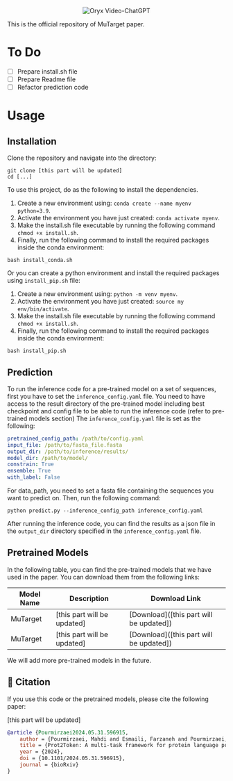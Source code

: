 <p align="center">
    <img src="https://i.imgur.com/waxVImv.png" alt="Oryx Video-ChatGPT">
</p>

This is the official repository of MuTarget paper.

# To Do

- [ ] Prepare install.sh file
- [ ] Prepare Readme file
- [ ] Refactor prediction code

# Usage

## Installation

Clone the repository and navigate into the directory:

```
git clone [this part will be updated] 
cd [...]
```

To use this project, do as the following to install the dependencies.

1. Create a new environment using: `conda create --name myenv python=3.9`.
2. Activate the environment you have just created: `conda activate myenv`.
3. Make the install.sh file executable by running the following command `chmod +x install.sh`.
4. Finally, run the following command to install the required packages inside the conda environment:

```commandline
bash install_conda.sh
```

Or you can create a python environment and install the required packages using `install_pip.sh` file:
1. Create a new environment using: `python -m venv myenv`.
2. Activate the environment you have just created: `source my env/bin/activate`.
3. Make the install.sh file executable by running the following command `chmod +x install.sh`.
4. Finally, run the following command to install the required packages inside the conda environment: 

```commandline
bash install_pip.sh
```

## Prediction

To run the inference code for a pre-trained model on a set of sequences, first you have to set the
`inference_config.yaml` file. You need to have access to the result directory of the pre-trained model
including best checkpoint and config file to be able to run the inference code (refer to pre-trained models section)
The `inference_config.yaml` file is set as the following:

```yaml
pretrained_config_path: /path/to/config.yaml
input_file: /path/to/fasta_file.fasta
output_dir: /path/to/inference/results/
model_dir: /path/to/model/
constrain: True
ensemble: True
with_label: False
```

For data_path, you need to set a fasta file containing the sequences you want to predict on.
Then, run the following command:

```commandline
python predict.py --inference_config_path inference_config.yaml
```

After running the inference code, you can find the results as a json file in the `output_dir` directory specified 
in the `inference_config.yaml` file.

## Pretrained Models

In the following table, you can find the pre-trained models that we have used in the paper. You can download them from
the following links:

| Model Name | Description                 | Download Link                                                                                                                                            |
|------------|-----------------------------|----------------------------------------------------------------------------------------------------------------------------------------------------------|
| MuTarget   | [this part will be updated] | [Download]([this part will be updated]) |
| MuTarget   | [this part will be updated] | [Download]([this part will be updated]) |

We will add more pre-trained models in the future.

## 📜 Citation

If you use this code or the pretrained models, please cite the following paper:

[this part will be updated]

```bibtex
@article {Pourmirzaei2024.05.31.596915,
	author = {Pourmirzaei, Mahdi and Esmaili, Farzaneh and Pourmirzaei, Mohammadreza and Wang, Duolin and Xu, Dong},
	title = {Prot2Token: A multi-task framework for protein language processing using autoregressive language modeling},
	year = {2024},
	doi = {10.1101/2024.05.31.596915},
	journal = {bioRxiv}
}
```
